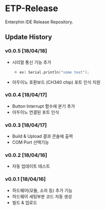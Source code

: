 # ETP-Release

Enterphin IDE Release Repository.

## Update History

### v0.0.5 [18/04/18]

- 시리얼 통신 기능 추가

  - ```c++
    ex) Serial.println("some text");
    ```

- 아두이노 호환보드 (CH340 chip) 포트 인식 지원



### v0.0.4 [18/04/17]

- Button Interrupt 함수에 분기 추가
- 아두이노 연결된 포트 인식



### v0.0.3 [18/04/17]

- Build & Upload 결과 콘솔에 출력
- COM Port 선택기능



### v0.0.2 [18/04/16]

- 자동 업데이트 테스트



### v0.0.1 [18/04/16]

- 하드웨어(모듈, 소자 등) 추가 기능
- 하드웨어 세팅부분 코드 자동 생성
- 빌드 & 업로드